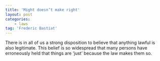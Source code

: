 ```yaml
---
title: 'Might doesn’t make right'
layout: post
categories:
    - laws
tag: 'Frederic Bastiat'
---
```


There is in all of us a strong disposition to believe that anything lawful is also legitimate. This belief is so widespread that many persons have erroneously held that things are ‘just’ because the law makes them so.